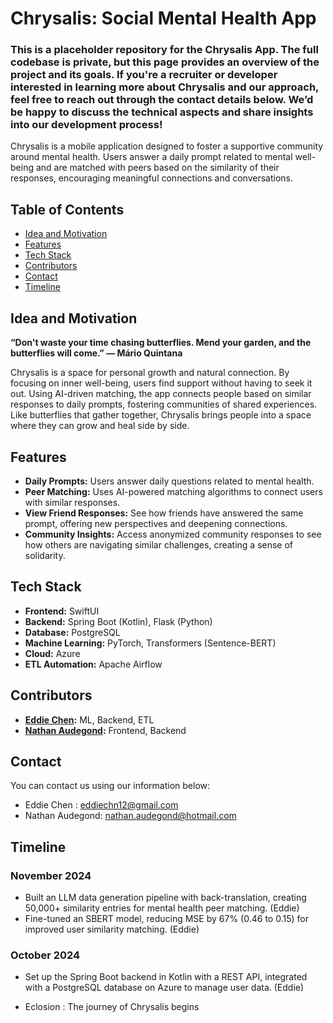 # Chrysalis: Social Mental Health App

### This is a placeholder repository for the Chrysalis App. The full codebase is private, but this page provides an overview of the project and its goals. If you're a recruiter or developer interested in learning more about Chrysalis and our approach, feel free to reach out through the contact details below. We’d be happy to discuss the technical aspects and share insights into our development process!

Chrysalis is a mobile application designed to foster a supportive community around mental health. Users answer a daily prompt related to mental well-being and are matched with peers based on the similarity of their responses, encouraging meaningful connections and conversations.

## Table of Contents
- [Idea and Motivation](#idea-and-motivation)
- [Features](#features)
- [Tech Stack](#tech-stack)
- [Contributors](#contributors)
- [Contact](#contact)
- [Timeline](#timeline)

## Idea and Motivation

**“Don't waste your time chasing butterflies. Mend your garden, and the butterflies will come.”
― Mário Quintana**

Chrysalis is a space for personal growth and natural connection. By focusing on inner well-being, users find support without having to seek it out. Using AI-driven matching, the app connects people based on similar responses to daily prompts, fostering communities of shared experiences. Like butterflies that gather together, Chrysalis brings people into a space where they can grow and heal side by side.

## Features

- **Daily Prompts:** Users answer daily questions related to mental health.
- **Peer Matching:** Uses AI-powered matching algorithms to connect users with similar responses.
- **View Friend Responses:** See how friends have answered the same prompt, offering new perspectives and deepening connections.
- **Community Insights:** Access anonymized community responses to see how others are navigating similar challenges, creating a sense of solidarity.

## Tech Stack

- **Frontend:** SwiftUI
- **Backend:** Spring Boot (Kotlin), Flask (Python)
- **Database:** PostgreSQL
- **Machine Learning:** PyTorch, Transformers (Sentence-BERT)
- **Cloud:** Azure
- **ETL Automation:** Apache Airflow

## Contributors 

- **[Eddie Chen](https://github.com/eddiechn):** ML, Backend, ETL
- **[Nathan Audegond](https://github.com/na29):** Frontend, Backend

## Contact 

You can contact us using our information below: 

- Eddie Chen : eddiechn12@gmail.com
- Nathan Audegond: nathan.audegond@hotmail.com

## Timeline

### November 2024

- Built an LLM data generation pipeline with back-translation, creating 50,000+ similarity entries for mental health peer matching. (Eddie)
- Fine-tuned an SBERT model, reducing MSE by 67% (0.46 to 0.15) for improved user similarity matching. (Eddie)

### October 2024

- Set up the Spring Boot backend in Kotlin with a REST API, integrated with a PostgreSQL database on Azure to manage user data. (Eddie)

- Eclosion : The journey of Chrysalis begins
